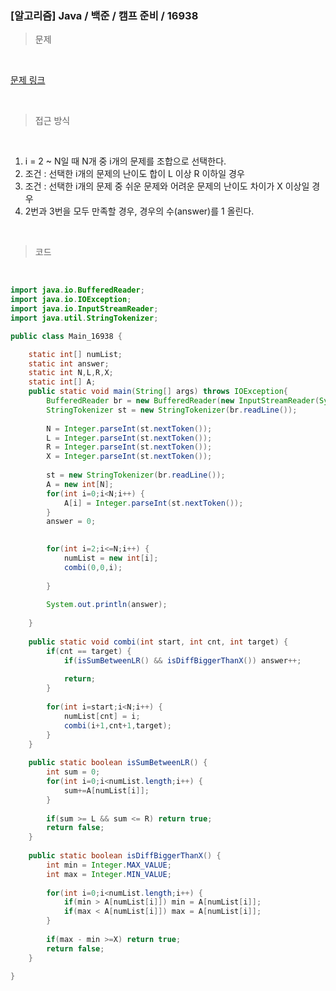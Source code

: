 <h3> [알고리즘] Java / 백준 / 캠프 준비 / 16938 </h3>

> 문제
> 

<br>

[문제 링크](https://www.acmicpc.net/problem/16938)

<br>

> 접근 방식
> 

<br>

1. i = 2 ~ N일 때 N개 중 i개의 문제를 조합으로 선택한다.
2. 조건 : 선택한 i개의 문제의 난이도 합이 L 이상 R 이하일 경우
3. 조건 : 선택한 i개의 문제 중 쉬운 문제와 어려운 문제의 난이도 차이가 X 이상일 경우
4. 2번과 3번을 모두 만족할 경우, 경우의 수(answer)를 1 올린다.

<br>

> 코드
> 

<br>

```java
import java.io.BufferedReader;
import java.io.IOException;
import java.io.InputStreamReader;
import java.util.StringTokenizer;

public class Main_16938 {

	static int[] numList;
	static int answer;
	static int N,L,R,X;
	static int[] A;
	public static void main(String[] args) throws IOException{
		BufferedReader br = new BufferedReader(new InputStreamReader(System.in));
		StringTokenizer st = new StringTokenizer(br.readLine());
		
		N = Integer.parseInt(st.nextToken());
		L = Integer.parseInt(st.nextToken());
		R = Integer.parseInt(st.nextToken());
		X = Integer.parseInt(st.nextToken());
		
		st = new StringTokenizer(br.readLine());
		A = new int[N];
		for(int i=0;i<N;i++) {
			A[i] = Integer.parseInt(st.nextToken());
		}
		answer = 0;
		

		for(int i=2;i<=N;i++) {
			numList = new int[i];
			combi(0,0,i);
			
		}
		
		System.out.println(answer);
		
	}
	
	public static void combi(int start, int cnt, int target) {
		if(cnt == target) {
			if(isSumBetweenLR() && isDiffBiggerThanX()) answer++;
			
			return;
		}
		
		for(int i=start;i<N;i++) {
			numList[cnt] = i;
			combi(i+1,cnt+1,target);
		}
	}
	
	public static boolean isSumBetweenLR() {
		int sum = 0;
		for(int i=0;i<numList.length;i++) {
			sum+=A[numList[i]];
		}
		
		if(sum >= L && sum <= R) return true;
		return false;
	}
	
	public static boolean isDiffBiggerThanX() {
		int min = Integer.MAX_VALUE;
		int max = Integer.MIN_VALUE;
		
		for(int i=0;i<numList.length;i++) {
			if(min > A[numList[i]]) min = A[numList[i]];
			if(max < A[numList[i]]) max = A[numList[i]];
		}
		
		if(max - min >=X) return true;
		return false;
	}

}
```
